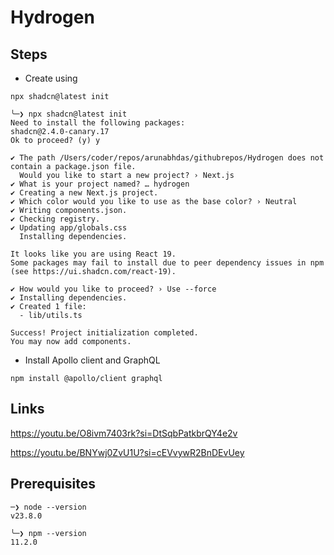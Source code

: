 # Hydrogen


## Steps

* Create using

```
npx shadcn@latest init
```

```
╰─❯ npx shadcn@latest init       
Need to install the following packages:
shadcn@2.4.0-canary.17
Ok to proceed? (y) y

✔ The path /Users/coder/repos/arunabhdas/githubrepos/Hydrogen does not contain a package.json file.
  Would you like to start a new project? › Next.js
✔ What is your project named? … hydrogen
✔ Creating a new Next.js project.
✔ Which color would you like to use as the base color? › Neutral
✔ Writing components.json.
✔ Checking registry.
✔ Updating app/globals.css
  Installing dependencies.

It looks like you are using React 19. 
Some packages may fail to install due to peer dependency issues in npm (see https://ui.shadcn.com/react-19).

✔ How would you like to proceed? › Use --force
✔ Installing dependencies.
✔ Created 1 file:
  - lib/utils.ts

Success! Project initialization completed.
You may now add components.
```

* Install Apollo client and GraphQL 

```
npm install @apollo/client graphql
```

## Links

https://youtu.be/O8ivm7403rk?si=DtSqbPatkbrQY4e2v

https://youtu.be/BNYwj0ZvU1U?si=cEVvywR2BnDEvUey



## Prerequisites

```
─❯ node --version          
v23.8.0
```


```
╰─❯ npm --version 
11.2.0
```